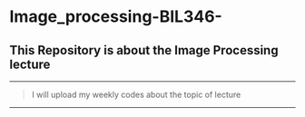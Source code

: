 # Image_processing-BIL346-
## This Repository is about the Image Processing lecture 

-------
>I will upload my weekly codes about the topic of lecture
----
